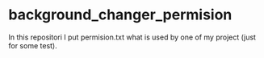 # background_changer_permision
In this repositori I put permision.txt what is used by one of my project (just for some test).
